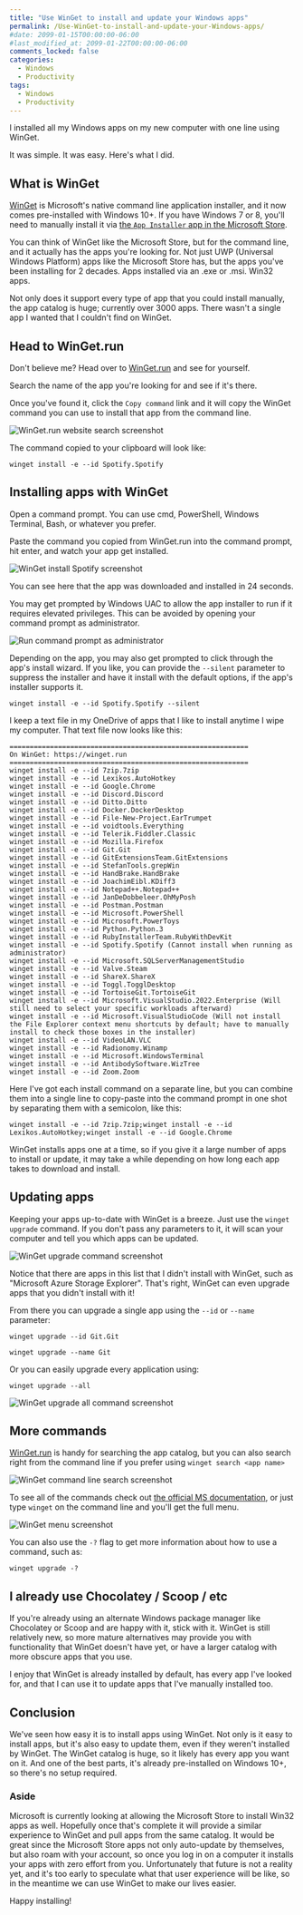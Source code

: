 ```yaml
---
title: "Use WinGet to install and update your Windows apps"
permalink: /Use-WinGet-to-install-and-update-your-Windows-apps/
#date: 2099-01-15T00:00:00-06:00
#last_modified_at: 2099-01-22T00:00:00-06:00
comments_locked: false
categories:
  - Windows
  - Productivity
tags:
  - Windows
  - Productivity
---
```


I installed all my Windows apps on my new computer with one line using WinGet.

It was simple.
It was easy.
Here's what I did.

## What is WinGet

[WinGet](https://docs.microsoft.com/en-us/windows/package-manager/winget/) is Microsoft's native command line application installer, and it now comes pre-installed with Windows 10+.
If you have Windows 7 or 8, you'll need to manually install it via [the `App Installer` app in the Microsoft Store](https://www.microsoft.com/en-us/p/app-installer/9nblggh4nns1).

You can think of WinGet like the Microsoft Store, but for the command line, and it actually has the apps you're looking for.
Not just UWP (Universal Windows Platform) apps like the Microsoft Store has, but the apps you've been installing for 2 decades.
Apps installed via an .exe or .msi.
Win32 apps.

Not only does it support every type of app that you could install manually, the app catalog is huge; currently over 3000 apps.
There wasn't a single app I wanted that I couldn't find on WinGet.

## Head to WinGet.run

Don't believe me?
Head over to [WinGet.run](https://winget.run) and see for yourself.

Search the name of the app you're looking for and see if it's there.

Once you've found it, click the `Copy command` link and it will copy the WinGet command you can use to install that app from the command line.

![WinGet.run website search screenshot](/assets/Posts/2022-02-18-Use-WinGet-to-install-and-update-your-Windows-apps/WinGetRunWebsiteSearchScreenshot.png)

The command copied to your clipboard will look like:

```shell
winget install -e --id Spotify.Spotify
```

## Installing apps with WinGet

Open a command prompt.
You can use cmd, PowerShell, Windows Terminal, Bash, or whatever you prefer.

Paste the command you copied from WinGet.run into the command prompt, hit enter, and watch your app get installed.

![WinGet install Spotify screenshot](/assets/Posts/2022-02-18-Use-WinGet-to-install-and-update-your-Windows-apps/WinGetInstallSpotifyScreenshot.png)

You can see here that the app was downloaded and installed in 24 seconds.

You may get prompted by Windows UAC to allow the app installer to run if it requires elevated privileges.
This can be avoided by opening your command prompt as administrator.

![Run command prompt as administrator](/assets/Posts/2022-02-18-Use-WinGet-to-install-and-update-your-Windows-apps/RunCommandPromptAsAdministratorScreenshot.png)

Depending on the app, you may also get prompted to click through the app's install wizard.
If you like, you can provide the `--silent` parameter to suppress the installer and have it install with the default options, if the app's installer supports it.

```shell
winget install -e --id Spotify.Spotify --silent
```

I keep a text file in my OneDrive of apps that I like to install anytime I wipe my computer.
That text file now looks like this:

```shell
===========================================================
On WinGet: https://winget.run
===========================================================
winget install -e --id 7zip.7zip
winget install -e --id Lexikos.AutoHotkey
winget install -e --id Google.Chrome
winget install -e --id Discord.Discord
winget install -e --id Ditto.Ditto
winget install -e --id Docker.DockerDesktop
winget install -e --id File-New-Project.EarTrumpet
winget install -e --id voidtools.Everything
winget install -e --id Telerik.Fiddler.Classic
winget install -e --id Mozilla.Firefox
winget install -e --id Git.Git
winget install -e --id GitExtensionsTeam.GitExtensions
winget install -e --id StefanTools.grepWin
winget install -e --id HandBrake.HandBrake
winget install -e --id JoachimEibl.KDiff3
winget install -e --id Notepad++.Notepad++
winget install -e --id JanDeDobbeleer.OhMyPosh
winget install -e --id Postman.Postman
winget install -e --id Microsoft.PowerShell
winget install -e --id Microsoft.PowerToys
winget install -e --id Python.Python.3
winget install -e --id RubyInstallerTeam.RubyWithDevKit
winget install -e --id Spotify.Spotify (Cannot install when running as administrator)
winget install -e --id Microsoft.SQLServerManagementStudio
winget install -e --id Valve.Steam
winget install -e --id ShareX.ShareX
winget install -e --id Toggl.TogglDesktop
winget install -e --id TortoiseGit.TortoiseGit
winget install -e --id Microsoft.VisualStudio.2022.Enterprise (Will still need to select your specific workloads afterward)
winget install -e --id Microsoft.VisualStudioCode (Will not install the File Explorer context menu shortcuts by default; have to manually install to check those boxes in the installer)
winget install -e --id VideoLAN.VLC
winget install -e --id Radionomy.Winamp
winget install -e --id Microsoft.WindowsTerminal
winget install -e --id AntibodySoftware.WizTree
winget install -e --id Zoom.Zoom
```

Here I've got each install command on a separate line, but you can combine them into a single line to copy-paste into the command prompt in one shot by separating them with a semicolon, like this:

```shell
winget install -e --id 7zip.7zip;winget install -e --id Lexikos.AutoHotkey;winget install -e --id Google.Chrome
```

WinGet installs apps one at a time, so if you give it a large number of apps to install or update, it may take a while depending on how long each app takes to download and install.

## Updating apps

Keeping your apps up-to-date with WinGet is a breeze.
Just use the `winget upgrade` command.
If you don't pass any parameters to it, it will scan your computer and tell you which apps can be updated.

![WinGet upgrade command screenshot](/assets/Posts/2022-02-18-Use-WinGet-to-install-and-update-your-Windows-apps/WinGetUpgradeCommandScreenshot.png)

Notice that there are apps in this list that I didn't install with WinGet, such as "Microsoft Azure Storage Explorer".
That's right, WinGet can even upgrade apps that you didn't install with it!

From there you can upgrade a single app using the `--id` or `--name` parameter:

```shell
winget upgrade --id Git.Git
```

```shell
winget upgrade --name Git
```

Or you can easily upgrade every application using:

```shell
winget upgrade --all
```

![WinGet upgrade all command screenshot](/assets/Posts/2022-02-18-Use-WinGet-to-install-and-update-your-Windows-apps/WinGetUpgradeAllCommandScreenshot.png)

## More commands

[WinGet.run](https://winget.run) is handy for searching the app catalog, but you can also search right from the command line if you prefer using `winget search <app name>`

![WinGet command line search screenshot](/assets/Posts/2022-02-18-Use-WinGet-to-install-and-update-your-Windows-apps/WinGetCommandLineSearchScreenshot.png)

To see all of the commands check out [the official MS documentation](https://docs.microsoft.com/en-us/windows/package-manager/winget/), or just type `winget` on the command line and you'll get the full menu.

![WinGet menu screenshot](/assets/Posts/2022-02-18-Use-WinGet-to-install-and-update-your-Windows-apps/WinGetMenuScreenshot.png)

You can also use the `-?` flag to get more information about how to use a command, such as:

```shell
winget upgrade -?
```

## I already use Chocolatey / Scoop / etc

If you're already using an alternate Windows package manager like Chocolatey or Scoop and are happy with it, stick with it.
WinGet is still relatively new, so more mature alternatives may provide you with functionality that WinGet doesn't have yet, or have a larger catalog with more obscure apps that you use.

I enjoy that WinGet is already installed by default, has every app I've looked for, and that I can use it to update apps that I've manually installed too.

## Conclusion

We've seen how easy it is to install apps using WinGet.
Not only is it easy to install apps, but it's also easy to update them, even if they weren't installed by WinGet.
The WinGet catalog is huge, so it likely has every app you want on it.
And one of the best parts, it's already pre-installed on Windows 10+, so there's no setup required.

### Aside

Microsoft is currently looking at allowing the Microsoft Store to install Win32 apps as well.
Hopefully once that's complete it will provide a similar experience to WinGet and pull apps from the same catalog.
It would be great since the Microsoft Store apps not only auto-update by themselves, but also roam with your account, so once you log in on a computer it installs your apps with zero effort from you.
Unfortunately that future is not a reality yet, and it's too early to speculate what that user experience will be like, so in the meantime we can use WinGet to make our lives easier.

Happy installing!
